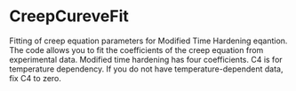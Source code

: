# CreepCureveFit
Fitting of creep equation parameters for Modified Time Hardening eqantion.
The code allows you to fit the coefficients of the creep equation from experimental data.
Modified time hardening has four coefficients. C4 is for temperature dependency. If you do not have temperature-dependent data, fix C4 to zero.
